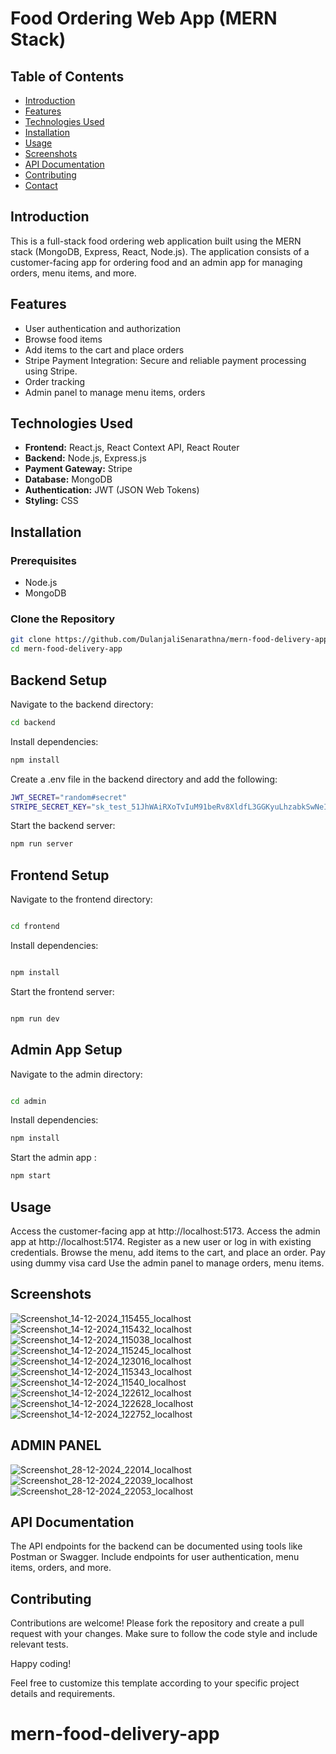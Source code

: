 # Food Ordering Web App (MERN Stack)

## Table of Contents
- [Introduction](#introduction)
- [Features](#features)
- [Technologies Used](#technologies-used)
- [Installation](#installation)
- [Usage](#usage)
- [Screenshots](#screenshots)
- [API Documentation](#api-documentation)
- [Contributing](#contributing)
- [Contact](#contact)

## Introduction
This is a full-stack food ordering web application built using the MERN stack (MongoDB, Express, React, Node.js). The application consists of a customer-facing app for ordering food and an admin app for managing orders, menu items, and more.

## Features
- User authentication and authorization
- Browse food items
- Add items to the cart and place orders
- Stripe Payment Integration: Secure and reliable payment processing using Stripe.
- Order tracking
- Admin panel to manage menu items, orders

## Technologies Used
- **Frontend:** React.js, React Context API, React Router
- **Backend:** Node.js, Express.js
- **Payment Gateway:** Stripe
- **Database:** MongoDB
- **Authentication:** JWT (JSON Web Tokens)
- **Styling:** CSS

## Installation
### Prerequisites
- Node.js
- MongoDB

### Clone the Repository
```sh
git clone https://github.com/DulanjaliSenarathna/mern-food-delivery-app.git
cd mern-food-delivery-app
```

## Backend Setup
Navigate to the backend directory:

```sh
cd backend

```
Install dependencies:

```sh
npm install
```

Create a .env file in the backend directory and add the following:

```sh
JWT_SECRET="random#secret"
STRIPE_SECRET_KEY="sk_test_51JhWAiRXoTvIuM91beRv8XldfL3GGKyuLhzabkSwNeIXryY51G9UKnwNUFcotg0N6k4UAGhiprjJd4XhAF85JCN4004TC42zkl"
```

Start the backend server:

```sh
npm run server
```
## Frontend Setup
Navigate to the frontend directory:

```sh

cd frontend
```

Install dependencies:
```sh

npm install
```

Start the frontend server:
```sh

npm run dev
```

## Admin App Setup

Navigate to the admin directory:
```sh

cd admin
```

Install dependencies:

```sh
npm install
```

Start the admin app :
```sh
npm start
```

## Usage
Access the customer-facing app at http://localhost:5173.
Access the admin app at http://localhost:5174.
Register as a new user or log in with existing credentials.
Browse the menu, add items to the cart, and place an order.
Pay using dummy visa card
Use the admin panel to manage orders, menu items.

## Screenshots
![Screenshot_14-12-2024_115455_localhost](https://github.com/user-attachments/assets/bf639852-ded3-4ae1-8915-db61287c489e)
![Screenshot_14-12-2024_115432_localhost](https://github.com/user-attachments/assets/31d66ba5-3a7e-4898-8fc9-97a18681e8ad)
![Screenshot_14-12-2024_115038_localhost](https://github.com/user-attachments/assets/5c8de01c-15e6-4208-8429-bb82a398d402)
![Screenshot_14-12-2024_115245_localhost](https://github.com/user-attachments/assets/38d67ce2-f6ae-462d-9603-5a332d9c35bf)
![Screenshot_14-12-2024_123016_localhost](https://github.com/user-attachments/assets/d1d31a16-8ca5-476e-9af4-b97078359200)
![Screenshot_14-12-2024_115343_localhost](https://github.com/user-attachments/assets/7e28bdda-7ffe-422b-85ae-fa6aea9b4f23)
![Screenshot_14-12-2024_11540_localhost](https://github.com/user-attachments/assets/115b6675-e41b-4916-9f1a-ae92ee5400b7)
![Screenshot_14-12-2024_122612_localhost](https://github.com/user-attachments/assets/77647e43-1239-4a98-954c-a9712f1159f9)
![Screenshot_14-12-2024_122628_localhost](https://github.com/user-attachments/assets/42b84d29-d019-4d71-acf1-17e2d670ea84)
![Screenshot_14-12-2024_122752_localhost](https://github.com/user-attachments/assets/2fe7fab7-f7c2-4213-915c-bb15ee4a9b34)

## ADMIN PANEL
![Screenshot_28-12-2024_22014_localhost](https://github.com/user-attachments/assets/c4633dd0-2d84-44cd-85e7-a940e71cb2a0)
![Screenshot_28-12-2024_22039_localhost](https://github.com/user-attachments/assets/e3f1ba5b-ba63-444a-b6db-a793696380dc)
![Screenshot_28-12-2024_22053_localhost](https://github.com/user-attachments/assets/a2778854-7f18-4077-becf-9914fb4de96e)



## API Documentation
The API endpoints for the backend can be documented using tools like Postman or Swagger. Include endpoints for user authentication, menu items, orders, and more.

## Contributing
Contributions are welcome! Please fork the repository and create a pull request with your changes. Make sure to follow the code style and include relevant tests.

Happy coding!

Feel free to customize this template according to your specific project details and requirements.





# mern-food-delivery-app
